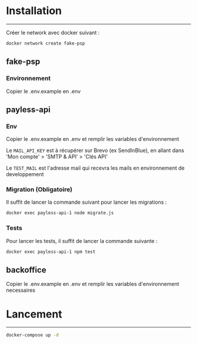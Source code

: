 # Installation

---

Créer le network avec docker suivant :
````bash
docker network create fake-psp
````

## fake-psp

### Environnement
Copier le .env.example en .env

## payless-api

### Env
Copier le .env.example en .env et remplir les variables d'environnement

Le `MAIL_API_KEY` est à récupérer sur Brevo (ex SendInBlue), en allant dans 'Mon compte' > 'SMTP & API' > 'Clés API'

Le `TEST_MAIL` est l'adresse mail qui recevra les mails en environnement de developpement

### Migration (Obligatoire)

Il suffit de lancer la commande suivant pour lancer les migrations :
````bash
docker exec payless-api-1 node migrate.js
````

### Tests
Pour lancer les tests, il suffit de lancer la commande suivante :
```bash
docker exec payless-api-1 npm test
```

## backoffice
Copier le .env.example en .env et remplir les variables d'environnement necessaires

# Lancement

---

```bash
docker-compose up -d
```